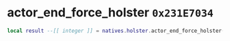 # actor_end_force_holster `0x231E7034`

```lua
local result --[[ integer ]] = natives.holster.actor_end_force_holster(_unk0 --[[ integer ]])
```
